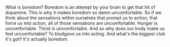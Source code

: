  What is boredom? Boredom is an attempt by your brain to get that hit of dopamine. This is why it makes boredom so damn uncomfortable. So if we think about the sensations within ourselves that prompt us to action, that force us into action, all of those sensations are uncomfortable. Hunger is uncomfortable. Thirst is uncomfortable. And so why does our body make us feel uncomfortable? To bludgeon us into acting. And what's the biggest club it's got? It's actually boredom.